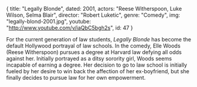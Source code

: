 {
  title: "Legally Blonde",
  dated: 2001,
  actors: "Reese Witherspoon, Luke Wilson, Selma Blair",
  director: "Robert Luketic",
  genre: "Comedy",
  img: "legally-blond-2001.jpg",
  youtube: "http://www.youtube.com/v/iaQbC5bgh2s",
  id: 47
}

For the current generation of law students, _Legally Blonde_ has become the default Hollywood portrayal of law schools. In the comedy, Elle Woods (Reese Witherspoon) pursues a degree at Harvard law defying all odds against her. Initially portrayed as a ditsy sorority girl, Woods seems incapable of earning a degree. Her decision to go to law school is initially fueled by her desire to win back the affection of her ex-boyfriend, but she finally decides to pursue law for her own empowerment.